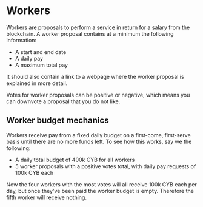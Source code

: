 # Workers

Workers are proposals to perform a service in return for a salary from the blockchain. A worker proposal contains at a minimum the following information:

* A start and end date
* A daily pay
* A maximum total pay

It should also contain a link to a webpage where the worker proposal is explained in more detail.

Votes for worker proposals can be positive or negative, which means you can downvote a proposal that you do not like.

## Worker budget mechanics
Workers receive pay from a fixed daily budget on a first-come, first-serve basis until there are no more funds left. To see how this works, say we the following:

* A daily total budget of 400k CYB for all workers
* 5 worker proposals with a positive votes total, with daily pay requests of 100k CYB each

Now the four workers with the most votes will all receive 100k CYB each per day, but once they've been paid the worker budget is empty. Therefore the fifth worker will receive nothing.


